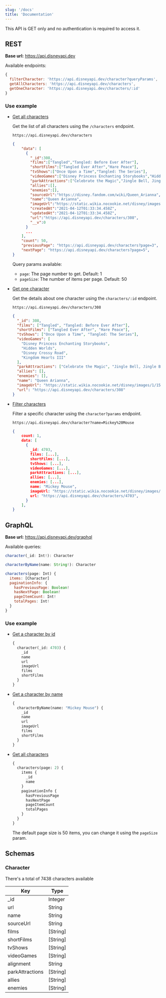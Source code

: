 ```yaml
---
slug: '/docs'
title: 'Documentation'
---
```


This API is GET only and no authentication is required to access it.

## REST

**Base url:** https://api.disneyapi.dev

Available endpoints:

```javascript
{
  filterCharacter: 'https://api.disneyapi.dev/character?queryParams',
  getAllCharacters: 'https://api.disneyapi.dev/characters',
  getOneCharacter: 'https://api.disneyapi.dev/characters/:id'
}
```

### Use example

- [Get all characters](https://api.disneyapi.dev/characters)

  Get the list of all characters using the `/characters` endpoint.

  ```
  https://api.disneyapi.dev/characters
  ```

  ```json
  {
      "data": [
        {
          "_id":308,
          "films":["Tangled","Tangled: Before Ever After"],
          "shortFilms":["Tangled Ever After","Hare Peace"],
          "tvShows":["Once Upon a Time","Tangled: The Series"],
          "videoGames":["Disney Princess Enchanting Storybooks","Hidden Worlds","Disney Crossy Road","Kingdom Hearts III"],
          "parkAttractions":["Celebrate the Magic","Jingle Bell, Jingle BAM!"],
          "allies":[],
          "enemies":[],
          "sourceUrl":"https://disney.fandom.com/wiki/Queen_Arianna",
          "name":"Queen Arianna",
          "imageUrl":"https://static.wikia.nocookie.net/disney/images/1/15/Arianna_Tangled.jpg/revision/latest?cb=20160715191802",
          "createdAt":"2021-04-12T01:33:34.458Z",
          "updatedAt":"2021-04-12T01:33:34.458Z",
          "url":"https://api.disneyapi.dev/characters/308",
          "__v":0
        }
        ...
      ],
      "count": 50,
      "previousPage": "https://api.disneyapi.dev/characters?page=3",
      "nextPage": "https://api.disneyapi.dev/characters?page=5",
  }
  ```

  Query params available:

  - `page`: The page number to get. Default: 1
  - `pageSize`: The number of items per page. Default: 50

- [Get one character](https://api.disneyapi.dev/characters/308)

  Get the details about one character using the `characters/:id` endpoint.

  ```
  https://api.disneyapi.dev/characters/308
  ```

  ```json
  {
    "_id": 308,
    "films": ["Tangled", "Tangled: Before Ever After"],
    "shortFilms": ["Tangled Ever After", "Hare Peace"],
    "tvShows": ["Once Upon a Time", "Tangled: The Series"],
    "videoGames": [
      "Disney Princess Enchanting Storybooks",
      "Hidden Worlds",
      "Disney Crossy Road",
      "Kingdom Hearts III"
    ],
    "parkAttractions": ["Celebrate the Magic", "Jingle Bell, Jingle BAM!"],
    "allies": [],
    "enemies": [],
    "name": "Queen Arianna",
    "imageUrl": "https://static.wikia.nocookie.net/disney/images/1/15/Arianna_Tangled.jpg",
    "url": "https://api.disneyapi.dev/characters/308"
  }
  ```

- [Filter characters](https://api.disneyapi.dev/character?name=Mickey%20Mouse)

  Filter a specific character using the `character?params` endpoint.

  ```
  https://api.disneyapi.dev/character?name=Mickey%20Mouse
  ```

  ```json
  {
      count: 1,
      data: [
        {
          _id: 4703,
          films: [...],
          shortFilms: [...],
          tvShows: [...],
          videoGames: [...],
          parkAttractions: [...],
          allies: [...],
          enemies: [...],
          name: "Mickey Mouse",
          imageUrl: "https://static.wikia.nocookie.net/disney/images/9/99/Mickey_Mouse_Disney_3.jpeg",
          url: "https://api.disneyapi.dev/characters/4703",
        }
      ],
  }
  ```

## GraphQL

**Base url:** https://api.disneyapi.dev/graphql

Available queries:

```javascript
character(_id: Int!): Character

characterByName(name: String!): Character

characters(page: Int) {
  items: [Character]
  paginationInfo: {
    hasPreviousPage: Boolean!
    hasNextPage: Boolean!
    pageItemCount: Int!
    totalPages: Int!
  }
}
```

### Use example

- [Get a character by id](<https://api.disneyapi.dev/graphql?query=%7B%0A%20%20character(_id%3A4703)%20%7B%0A%20%20%20%20_id%0A%09%09name%0A%20%20%20%20url%0A%20%20%20%20imageUrl%0A%20%20%20%20films%0A%20%20%20%20shortFilms%0A%20%20%7D%0A%7D>)

  ```graphql
  {
    character(_id: 4703) {
      _id
      name
      url
      imageUrl
      films
      shortFilms
    }
  }
  ```

- [Get a character by name](<https://api.disneyapi.dev/graphql?query=%7B%0A%20%20characterByName(name%3A%22Mickey%20Mouse%22)%20%7B%0A%20%20%20%20_id%0A%09%09name%0A%20%20%20%20url%0A%20%20%20%20imageUrl%0A%20%20%20%20films%0A%20%20%20%20shortFilms%0A%20%20%7D%0A%7D>)

  ```graphql
  {
    characterByName(name: "Mickey Mouse") {
      _id
      name
      url
      imageUrl
      films
      shortFilms
    }
  }
  ```

- [Get all characters](<https://api.disneyapi.dev/graphql?query=%7B%0A%20%20characters(page%3A%202)%20%7B%0A%20%20%20%20items%20%7B%0A%20%20%20%20%20%20_id%0A%20%20%20%20%20%20name%0A%20%20%20%20%7D%0A%20%20%20%20paginationInfo%20%7B%0A%20%20%20%20%20%20hasPreviousPage%0A%20%20%20%20%20%20hasNextPage%0A%20%20%20%20%20%20pageItemCount%0A%20%20%20%20%20%20totalPages%0A%20%20%20%20%7D%0A%20%20%7D%0A%7D>)
  ```graphql
  {
    characters(page: 2) {
      items {
        _id
        name
      }
      paginationInfo {
        hasPreviousPage
        hasNextPage
        pageItemCount
        totalPages
      }
    }
  }
  ```
  The default page size is 50 items, you can change it using the `pageSize` param.

## Schemas

### Character

There's a total of 7438 characters available

| Key             | Type     |
| --------------- | -------- |
| \_id            | Integer  |
| url             | String   |
| name            | String   |
| sourceUrl       | String   |
| films           | [String] |
| shortFilms      | [String] |
| tvShows         | [String] |
| videoGames      | [String] |
| alignment       | String   |
| parkAttractions | [String] |
| allies          | [String] |
| enemies         | [String] |
